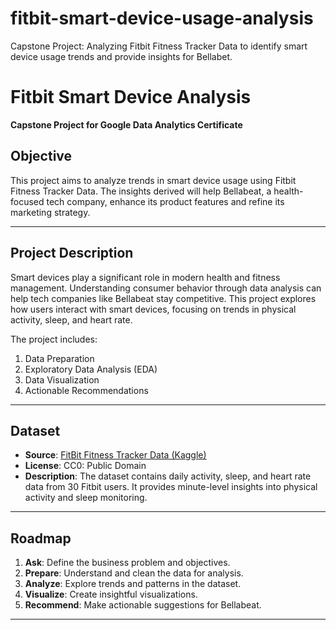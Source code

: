 # fitbit-smart-device-usage-analysis
Capstone Project: Analyzing Fitbit Fitness Tracker Data to identify smart device usage trends and provide insights for Bellabet. 

# Fitbit Smart Device Analysis  
**Capstone Project for Google Data Analytics Certificate**

## **Objective**  
This project aims to analyze trends in smart device usage using Fitbit Fitness Tracker Data. The insights derived will help Bellabeat, a health-focused tech company, enhance its product features and refine its marketing strategy.

---

## **Project Description**  
Smart devices play a significant role in modern health and fitness management. Understanding consumer behavior through data analysis can help tech companies like Bellabeat stay competitive. This project explores how users interact with smart devices, focusing on trends in physical activity, sleep, and heart rate.  

The project includes:  
1. Data Preparation  
2. Exploratory Data Analysis (EDA)  
3. Data Visualization  
4. Actionable Recommendations  

---

## **Dataset**  
- **Source**: [FitBit Fitness Tracker Data (Kaggle)](https://www.kaggle.com/datasets/arashnic/fitbit)  
- **License**: CC0: Public Domain  
- **Description**: The dataset contains daily activity, sleep, and heart rate data from 30 Fitbit users. It provides minute-level insights into physical activity and sleep monitoring.  

---

## **Roadmap**  
1. **Ask**: Define the business problem and objectives.  
2. **Prepare**: Understand and clean the data for analysis.  
3. **Analyze**: Explore trends and patterns in the dataset.  
4. **Visualize**: Create insightful visualizations.  
5. **Recommend**: Make actionable suggestions for Bellabeat.  

---
